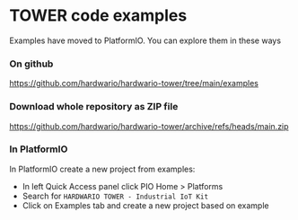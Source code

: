 # TOWER code examples

Examples have moved to PlatformIO. You can explore them in these ways

### On github

https://github.com/hardwario/hardwario-tower/tree/main/examples

### Download whole repository as ZIP file

https://github.com/hardwario/hardwario-tower/archive/refs/heads/main.zip

### In PlatformIO

In PlatformIO create a new project from examples:

- In left Quick Access panel click PIO Home > Platforms
- Search for `HARDWARIO TOWER - Industrial IoT Kit`
- Click on Examples tab and create a new project based on example

